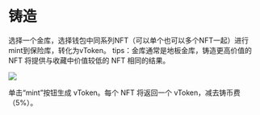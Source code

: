 # 铸造

选择一个金库，选择钱包中同系列NFT（可以单个也可以多个NFT一起）进行mint到保险库，转化为vToken。
tips：金库通常是地板金库，铸造更高价值的 NFT 将提供与收藏中价值较低的 NFT 相同的结果。

![](../asset/12.png)

单击“mint”按钮生成 vToken。每个 NFT 将返回一个 vToken，减去铸币费（5%）。
